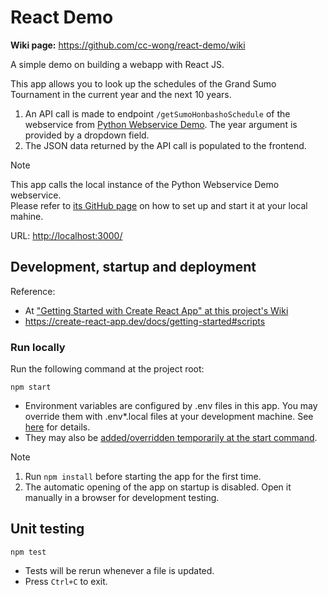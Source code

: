 # React Demo

**Wiki page:** <https://github.com/cc-wong/react-demo/wiki>

A simple demo on building a webapp with React JS.

This app allows you to look up the schedules of the Grand Sumo Tournament in the current year and the next 10 years.

1. An API call is made to endpoint `/getSumoHonbashoSchedule` of the webservice from [Python Webservice Demo](https://github.com/cc-wong/python-webservice-demo). The year argument is provided by a dropdown field.
2. The JSON data returned by the API call is populated to the frontend.

> [!NOTE]
> This app calls the local instance of the Python Webservice Demo webservice.\
> Please refer to [its GitHub page](https://github.com/cc-wong/python-webservice-demo)
> on how to set up and start it at your local mahine.

URL: <http://localhost:3000/>

## Development, startup and deployment

Reference:
* At ["Getting Started with Create React App" at this project's Wiki](https://github.com/cc-wong/react-demo/wiki/Getting-Started-with-Create-React-App#available-scripts)
* <https://create-react-app.dev/docs/getting-started#scripts>

### Run locally
Run the following command at the project root:
```
npm start
```
* Environment variables are configured by .env files in this app.
You may override them with .env*.local files at your development machine.
See [here](https://create-react-app.dev/docs/adding-custom-environment-variables/#what-other-env-files-can-be-used) for details.
* They may also be [added/overridden temporarily at the start command](https://create-react-app.dev/docs/adding-custom-environment-variables/#adding-temporary-environment-variables-in-your-shell).
> [!NOTE]
> 1. Run `npm install` before starting the app for the first time.
> 2. The automatic opening of the app on startup is disabled.
> Open it manually in a browser for development testing.

## Unit testing
```
npm test
```
* Tests will be rerun whenever a file is updated.
* Press `Ctrl+C` to exit.
